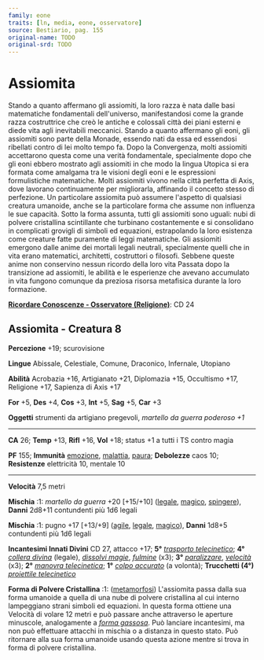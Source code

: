 ```yaml
---
family: eone
traits: [ln, media, eone, osservatore]
source: Bestiario, pag. 155
original-name: TODO
original-srd: TODO
---
```


# Assiomita

Stando a quanto affermano gli assiomiti, la loro razza è nata dalle basi
matematiche fondamentali dell'universo, manifestandosi come la grande razza
costruttrice che creò le antiche e colossali città dei piani esterni e diede
vita agli inevitabili meccanici. Stando a quanto affermano gli eoni, gli
assiomiti sono parte della Monade, essendo nati da essa ed essendosi ribellati
contro di lei molto tempo fa. Dopo la Convergenza, molti assiomiti accettarono
questa come una verità fondamentale, specialmente dopo che gli eoni ebbero
mostrato agli assiomiti in che modo la lingua Utopica si era formata come
amalgama tra le visioni degli eoni e le espressioni formulistiche matematiche.
Molti assiomiti vivono nella città perfetta di Axis, dove lavorano continuamente
per migliorarla, affinando il concetto stesso di perfezione. Un particolare
assiomita può assumere l'aspetto di qualsiasi creatura umanoide, anche se la
particolare forma che assume non influenza le sue capacità. Sotto la forma
assunta, tutti gli assiomiti sono uguali: nubi di polvere cristallina
scintillante che turbinano costantemente e si consolidano in complicati grovigli
di simboli ed equazioni, estrapolando la loro esistenza come creature fatte
puramente di leggi matematiche. Gli assiomiti emergono dalle anime dei mortali
legali neutrali, specialmente quelli che in vita erano matematici, architetti,
costruttori o filosofi. Sebbene queste anime non conservino nessun ricordo della
loro vita Passata dopo la transizione ad assiomiti, le abilità e le esperienze
che avevano accumulato in vita fungono comunque da preziosa risorsa metafisica
durante la loro formazione.

**[Ricordare Conoscenze - Osservatore (Religione)](/azioni/ricordare-conoscenze)**:
CD 24

## Assiomita - Creatura 8

**Percezione** +19; scurovisione

**Lingue** Abissale, Celestiale, Comune, Draconico, Infernale, Utopiano

**Abilità** Acrobazia +16, Artigianato +21, Diplomazia +15, Occultismo +17,
Religione +17, Sapienza di Axis +17

**For** +5, **Des** +4, **Cos** +3, **Int** +5, **Sag** +5, **Car** +3

**Oggetti** strumenti da artigiano pregevoli, _martello da guerra poderoso +1_

---

**CA** 26; **Temp** +13, **Rifl** +16, **Vol** +18; status +1 a tutti i TS
contro magia

**PF** 155; **Immunità** [emozione](/tratti/emozione),
[malattia](/tratti/malattia), [paura](/tratti/paura); **Debolezze** caos 10;
**Resistenze** elettricità 10, mentale 10

---

**Velocità** 7,5 metri

**Mischia** :1: _martello da guerra_ +20 \[+15/+10] ([legale](/tratti/legale),
[magico](/tratti/magico), [spingere](/tratti/spingere)), **Danni** 2d8+11
contundenti più 1d6 legali

**Mischia** :1: pugno +17 \[+13/+9] ([agile](/tratti/agile),
[legale](/tratti/legale), [magico](/tratti/magico)), **Danni** 1d8+5 contundenti
più 1d6 legali

**Incantesimi Innati Divini** CD 27, attacco +17; **5°**
_[trasporto telecinetico](/incantesimi/trasporto-telecinetico)_; **4°**
_[collera divina](/incantesimi/collera-divina)_ (legale),
_[dissolvi magie](/incantesimi/dissolvi-magie)_,
_[fulmine](/incantesimi/fulmine)_ (x3); **3°**
_[paralizzare](/incantesimi/paralizzare)_, _[velocità](/incantesimi/velocita)_
(x3); **2°** _[manovra telecinetica](/incantesimi/manovra-telecinetica)_; **1°**
_[colpo accurato](/incantesimi/colpo-accurato)_ (a volontà); **Trucchetti (4°)**
_[proiettile telecinetico](/incantesimi/proiettile-telecinetico)_

**Forma di Polvere Cristallina** :1: ([metamorfosi](/tratti/metamorfosi))
L'assiomita passa dalla sua forma umanoide a quella di una nube di polvere
cristallina al cui interno lampeggiano strani simboli ed equazioni. ln questa
forma ottiene una Velocità di volare 12 metri e può passare anche attraverso le
aperture minuscole, analogamente a
_[forma gassosa](/incantesimi/forma-gassosa)_. Può lanciare incantesimi, ma non
può effettuare attacchi in mischia o a distanza in questo stato. Può ritornare
alla sua forma umanoide usando questa azione mentre si trova in forma di polvere
cristallina.
